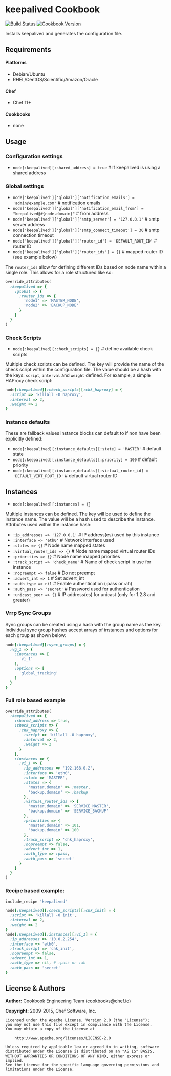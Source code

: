 keepalived Cookbook
===================
[![Build Status](https://travis-ci.org/chef-cookbooks/keepalived.svg?branch=master)](http://travis-ci.org/chef-cookbooks/keepalived)
[![Cookbook Version](https://img.shields.io/cookbook/v/keepalived.svg)](https://supermarket.chef.io/cookbooks/keepalived)

Installs keepalived and generates the configuration file.

Requirements
------------
#### Platforms
- Debian/Ubuntu
- RHEL/CentOS/Scientific/Amazon/Oracle

#### Chef
- Chef 11+

#### Cookbooks
- none


Usage
-----
### Configuration settings

* `node[:keepalived][:shared_address] = true`  # If keepalived is using a shared address

### Global settings

* `node['keepalived']['global']['notification_emails'] = 'admin@example.com'`             # notification emails
* `node['keepalived']['global']['notification_email_from'] = "keepalived@#{node.domain}"` # from address
* `node['keepalived']['global']['smtp_server'] = '127.0.0.1'`                             # smtp server address
* `node['keepalived']['global']['smtp_connect_timeout'] = 30`                             # smtp connection timeout
* `node['keepalived']['global']['router_id'] = 'DEFAULT_ROUT_ID'`                         # router ID
* `node['keepalived']['global']['router_ids'] = {}`                                       # mapped router ID (see example below)

The `router_ids` allow for defining different IDs based on node name within a single role. This allows for a role structured like so:

```ruby
override_attributes(
  :keepalived => {
    :global => {
      :router_ids => {
        'node1' => 'MASTER_NODE',
        'node2' => 'BACKUP_NODE'
      }
    }
  }
)
```
### Check Scripts

* `node[:keepalived][:check_scripts] = {}`    # define available check scripts

Multiple check scripts can be defined. The key will provide the name of the check script within the configuration file. The value should be a hash with the keys: `script`, `interval` and `weight` defined. For example, a simple HAProxy check script:

```ruby
node[:keepalived][:check_scripts][:chk_haproxy] = {
  :script => 'killall -0 haproxy',
  :interval => 2,
  :weight => 2
}
```

### Instance defaults

These are fallback values instance blocks can default to if non have been explicitly defined:

* `node[:keepalived][:instance_defaults][:state] = 'MASTER'`                            # default state
* `node[:keepalived][:instance_defaults][:priority] = 100`                              # default priority
* `node[:keepalived][:instance_defaults][:virtual_router_id] = 'DEFAULT_VIRT_ROUT_ID'`  # default virtual router ID


Instances
---------
* `node[:keepalived][:instances] = {}`

Multiple instances can be defined. The key will be used to define the instance name. The value will be a hash used to describe the instance. Attributes used within the instance hash:

* `:ip_addresses => '127.0.0.1'`  # IP address(es) used by this instance
* `:interface => 'eth0'`          # Network interface used
* `:states => {}`                 # Node name mapped states
* `:virtual_router_ids => {}`     # Node name mapped virtual router IDs
* `:priorities => {}`             # Node name mapped priorities
* `:track_script => 'check_name'` # Name of check script in use for instance
* `:nopreempt => false`           # Do not preempt
* `:advert_int => 1`              # Set advert_int
* `:auth_type => nil`             # Enable authentication (:pass or :ah)
* `:auth_pass => 'secret'`        # Password used for authentication
* `:unicast_peer => {}`           # IP address(es) for unicast (only for 1.2.8 and greater)

### Vrrp Sync Groups

Sync groups can be created using a hash with the group name as the key. Individual sync group hashes accept arrays of instances and options for each group as shown below:

```ruby
node[:keepalived][:sync_groups] = {
  :vg_1 => {
    :instances => [
      'vi_1'
    ],
    :options => [
      'global_tracking'
    ]
  }
}
```

### Full role based example

```ruby
override_attributes(
  :keepalived => {
    :shared_address => true,
    :check_scripts => {
      :chk_haproxy => {
        :script => 'killall -0 haproxy',
        :interval => 2,
        :weight => 2
      }
    },
    :instances => {
      :vi_1 => {
        :ip_addresses => '192.168.0.2',
        :interface => 'eth0',
        :state => 'MASTER',
        :states => {
          'master.domain' => :master,
          'backup.domain' => :backup
        },
        :virtual_router_ids => {
          'master.domain' => 'SERVICE_MASTER',
          'backup.domain' => 'SERVICE_BACKUP'
        },
        :priorities => {
          'master.domain' => 101,
          'backup.domain' => 100
        },
        :track_script => 'chk_haproxy',
        :nopreempt => false,
        :advert_int => 1,
        :auth_type => :pass,
        :auth_pass => 'secret'
      }
    }
  }
)
```

### Recipe based example:

```ruby
include_recipe 'keepalived'

node[:keepalived][:check_scripts][:chk_init] = {
  :script => 'killall -0 init',
  :interval => 2,
  :weight => 2
}
node[:keepalived][:instances][:vi_1] = {
  :ip_addresses => '10.0.2.254',
  :interface => 'eth0',
  :track_script => 'chk_init',
  :nopreempt => false,
  :advert_int => 1,
  :auth_type => nil, # :pass or :ah
  :auth_pass => 'secret'
}
```


License & Authors
-----------------

**Author:** Cookbook Engineering Team (<cookbooks@chef.io>)

**Copyright:** 2009-2015, Chef Software, Inc.
```
Licensed under the Apache License, Version 2.0 (the "License");
you may not use this file except in compliance with the License.
You may obtain a copy of the License at

    http://www.apache.org/licenses/LICENSE-2.0

Unless required by applicable law or agreed to in writing, software
distributed under the License is distributed on an "AS IS" BASIS,
WITHOUT WARRANTIES OR CONDITIONS OF ANY KIND, either express or implied.
See the License for the specific language governing permissions and
limitations under the License.
```
